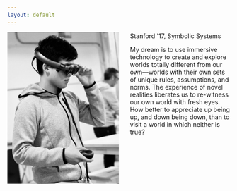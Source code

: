 ```yaml
---
layout: default
---
```


<img src="assets/img/magicleap.jpg" style="width: 50%; float: left; margin-right: 5%">

Stanford '17, Symbolic Systems

My dream is to use immersive technology to create and explore worlds totally different from our own&mdash;worlds with their own sets of unique rules, assumptions, and norms. The experience of novel realities liberates us to re-witness our own world with fresh eyes. How better to appreciate up being up, and down being down, than to visit a world in which neither is true?
